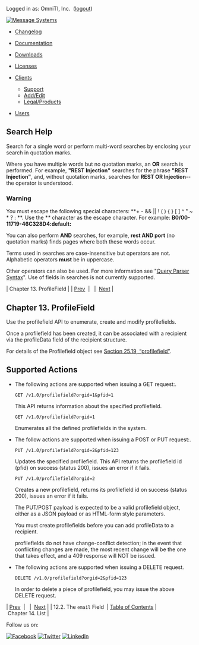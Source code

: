 Logged in as: OmniTI, Inc.  ([logout](https://support.messagesystems.com/logout.php))

[![Message Systems](https://support.messagesystems.com/images/ms-white205.png)](https://support.messagesystems.com/start.php) 

*   [Changelog](https://support.messagesystems.com/start.php?show=changelog)
*   [Documentation](https://support.messagesystems.com/docs/)
*   [Downloads](https://support.messagesystems.com/start.php)

*   [Licenses](https://support.messagesystems.com/license_summary.php)
*   <a href="">Clients</a>
    *   [Support](https://support.messagesystems.com/cs.php)
    *   [Add/Edit](https://support.messagesystems.com/edit_client.php)
    *   [Legal/Products](https://support.messagesystems.com/edit_products.php)
*   [Users](https://support.messagesystems.com/edit_customer.php)

## Search Help

Search for a single word or perform multi-word searches by enclosing your search in quotation marks.

Where you have multiple words but no quotation marks, an **OR** search is performed. For example, **"REST Injection"** searches for the phrase **"REST Injection"**, and, without quotation marks, searches for **REST OR Injection**--the operator is understood.

### Warning

You must escape the following special characters: **+ - && || ! ( ) { } [ ] ^ " ~ * ? : \**. Use the **\** character as the escape character. For example: **B0/00-11719-46C328D4\:default\:**

You can also perform **AND** searches, for example, **rest AND port** (no quotation marks) finds pages where both these words occur.

Terms used in searches are case-insensitive but operators are not. Alphabetic operators **must** be in uppercase.

Other operators can also be used. For more information see "[Query Parser Syntax](https://lucene.apache.org/core/old_versioned_docs/versions/3_0_0/queryparsersyntax.html)". Use of fields in searches is not currently supported.

| Chapter 13. ProfileField |
| [Prev](rest.recipients.email.php)  |   |  [Next](rest.list.object.php) |

## Chapter 13. ProfileField

Use the profilefield API to enumerate, create and modify profilefields.

Once a profilefield has been created, it can be associated with a recipient via the profileData field of the recipient structure.

For details of the Profilefield object see [Section 25.19, “profilefield”](rest.autogen.struct.profilefield.php "25.19. profilefield").

## Supported Actions

*   The following actions are supported when issuing a GET request:.

    `GET /v1.0/profilefield?orgid=1&pfid=1`

    This API returns information about the specified profilefield.

    `GET /v1.0/profilefield?orgid=1`

    Enumerates all the defined profilefields in the system.

*   The follow actions are supported when issuing a POST or PUT request:.

    `PUT /v1.0/profilefield?orgid=2&pfid=123`

    Updates the specified profilefield. This API returns the profilefield id (pfid) on success (status 200), issues an error if it fails.

    `PUT /v1.0/profilefield?orgid=2`

    Creates a new profilefield, returns its profilefield id on success (status 200), issues an error if it fails.

    The PUT/POST payload is expected to be a valid profilefield object, either as a JSON payload or as HTML-form style parameters.

    You must create profilefields before you can add profileData to a recipient.

    profilefields do not have change-conflict detection; in the event that conflicting changes are made, the most recent change will be the one that takes effect, and a 409 response will NOT be issued.

*   The following actions are supported when issuing a DELETE request.

    `DELETE /v1.0/profilefield?orgid=2&pfid=123`

    In order to delete a piece of profilefield, you may issue the above DELETE request.

| [Prev](rest.recipients.email.php)  |   |  [Next](rest.list.object.php) |
| 12.2. The `email` Field  | [Table of Contents](index.php) |  Chapter 14. List |

Follow us on:

[![Facebook](https://support.messagesystems.com/images/icon-facebook.png)](http://www.facebook.com/messagesystems) [![Twitter](https://support.messagesystems.com/images/icon-twitter.png)](http://twitter.com/#!/MessageSystems) [![LinkedIn](https://support.messagesystems.com/images/icon-linkedin.png)](http://www.linkedin.com/company/message-systems)